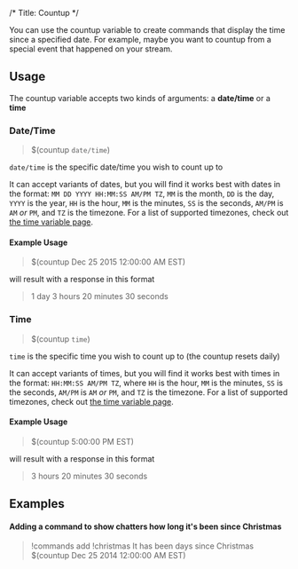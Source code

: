 /*
Title: Countup
*/

You can use the countup variable to create commands that display the time since a specified date. For example, maybe you want to countup from a special event that happened on your stream.

## Usage

The countup variable accepts two kinds of arguments: a **date/time** or a **time**

### Date/Time

> $(countup `date/time`)

`date/time` is the specific date/time you wish to count up to

It can accept variants of dates, but you will find it works best with dates in the format: `MM DD YYYY HH:MM:SS AM/PM TZ`, `MM` is the month, `DD` is the day, `YYYY` is the year, `HH` is the hour, `MM` is the minutes, `SS` is the seconds, `AM/PM` is `AM` *or* `PM`, and `TZ` is the timezone. For a list of supported timezones, check out [the time variable page](https://docs.nightbot.tv/variables/time#timezones).

#### Example Usage

> $(countup Dec 25 2015 12:00:00 AM EST)

will result with a response in this format

> 1 day 3 hours 20 minutes 30 seconds

### Time

> $(countup `time`)

`time` is the specific time you wish to count up to (the countup resets daily)

It can accept variants of times, but you will find it works best with times in the format: `HH:MM:SS AM/PM TZ`, where `HH` is the hour, `MM` is the minutes, `SS` is the seconds, `AM/PM` is `AM` *or* `PM`, and `TZ` is the timezone. For a list of supported timezones, check out [the time variable page](https://docs.nightbot.tv/variables/time#timezones).

#### Example Usage

> $(countup 5:00:00 PM EST)

will result with a response in this format

> 3 hours 20 minutes 30 seconds

## Examples

#### Adding a command to show chatters how long it's been since Christmas

> !commands add !christmas It has been days since Christmas $(countup Dec 25 2014 12:00:00 AM EST)
